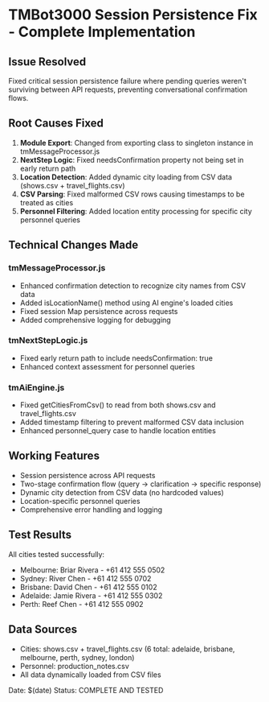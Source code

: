 # TMBot3000 Session Persistence Fix - Complete Implementation

## Issue Resolved
Fixed critical session persistence failure where pending queries weren't surviving between API requests, preventing conversational confirmation flows.

## Root Causes Fixed
1. **Module Export**: Changed from exporting class to singleton instance in tmMessageProcessor.js
2. **NextStep Logic**: Fixed needsConfirmation property not being set in early return path
3. **Location Detection**: Added dynamic city loading from CSV data (shows.csv + travel_flights.csv)
4. **CSV Parsing**: Fixed malformed CSV rows causing timestamps to be treated as cities
5. **Personnel Filtering**: Added location entity processing for specific city personnel queries

## Technical Changes Made

### tmMessageProcessor.js
- Enhanced confirmation detection to recognize city names from CSV data
- Added isLocationName() method using AI engine's loaded cities
- Fixed session Map persistence across requests
- Added comprehensive logging for debugging

### tmNextStepLogic.js  
- Fixed early return path to include needsConfirmation: true
- Enhanced context assessment for personnel queries

### tmAiEngine.js
- Fixed getCitiesFromCsv() to read from both shows.csv and travel_flights.csv
- Added timestamp filtering to prevent malformed CSV data inclusion
- Enhanced personnel_query case to handle location entities

## Working Features
- Session persistence across API requests
- Two-stage confirmation flow (query → clarification → specific response)
- Dynamic city detection from CSV data (no hardcoded values)
- Location-specific personnel queries
- Comprehensive error handling and logging

## Test Results
All cities tested successfully:
- Melbourne: Briar Rivera - +61 412 555 0502
- Sydney: River Chen - +61 412 555 0702
- Brisbane: David Chen - +61 412 555 0102
- Adelaide: Jamie Rivera - +61 412 555 0302
- Perth: Reef Chen - +61 412 555 0902

## Data Sources
- Cities: shows.csv + travel_flights.csv (6 total: adelaide, brisbane, melbourne, perth, sydney, london)
- Personnel: production_notes.csv
- All data dynamically loaded from CSV files

Date: $(date)
Status: COMPLETE AND TESTED
